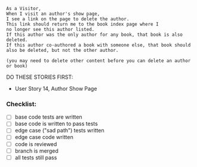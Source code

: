 ```
As a Visitor,
When I visit an author's show page,
I see a link on the page to delete the author.
This link should return me to the book index page where I
no longer see this author listed.
If this author was the only author for any book, that book is also deleted.
If this author co-authored a book with someone else, that book should also be deleted, but not the other author.

(you may need to delete other content before you can delete an author or book)
```

DO THESE STORIES FIRST:
- User Story 14, Author Show Page

### Checklist:

- [ ] base code tests are written
- [ ] base code is written to pass tests
- [ ] edge case ("sad path") tests written
- [ ] edge case code written
- [ ] code is reviewed
- [ ] branch is merged
- [ ] all tests still pass
